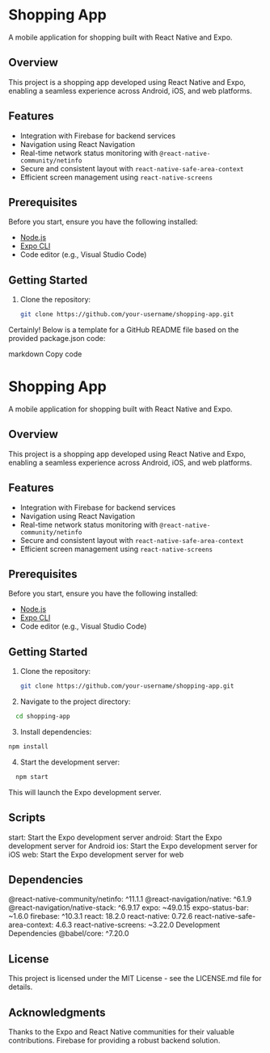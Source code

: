 # Shopping App

A mobile application for shopping built with React Native and Expo.

## Overview

This project is a shopping app developed using React Native and Expo, enabling a seamless experience across Android, iOS, and web platforms.

## Features

- Integration with Firebase for backend services
- Navigation using React Navigation
- Real-time network status monitoring with `@react-native-community/netinfo`
- Secure and consistent layout with `react-native-safe-area-context`
- Efficient screen management using `react-native-screens`

## Prerequisites

Before you start, ensure you have the following installed:

- [Node.js](https://nodejs.org/)
- [Expo CLI](https://docs.expo.dev/get-started/installation/)
- Code editor (e.g., Visual Studio Code)

## Getting Started

1. Clone the repository:

   ```bash
   git clone https://github.com/your-username/shopping-app.git

Certainly! Below is a template for a GitHub README file based on the provided package.json code:

markdown
Copy code
# Shopping App

A mobile application for shopping built with React Native and Expo.

## Overview

This project is a shopping app developed using React Native and Expo, enabling a seamless experience across Android, iOS, and web platforms.

## Features

- Integration with Firebase for backend services
- Navigation using React Navigation
- Real-time network status monitoring with `@react-native-community/netinfo`
- Secure and consistent layout with `react-native-safe-area-context`
- Efficient screen management using `react-native-screens`

## Prerequisites

Before you start, ensure you have the following installed:

- [Node.js](https://nodejs.org/)
- [Expo CLI](https://docs.expo.dev/get-started/installation/)
- Code editor (e.g., Visual Studio Code)

## Getting Started

1. Clone the repository:

   ```bash
   git clone https://github.com/your-username/shopping-app.git
   
2. Navigate to the project directory:

```bash
  cd shopping-app
  ```

3. Install dependencies:

  ```bash
npm install
```

4. Start the development server:

```bash
  npm start
```

This will launch the Expo development server.

## Scripts

start: Start the Expo development server
android: Start the Expo development server for Android
ios: Start the Expo development server for iOS
web: Start the Expo development server for web

## Dependencies

@react-native-community/netinfo: ^11.1.1
@react-navigation/native: ^6.1.9
@react-navigation/native-stack: ^6.9.17
expo: ~49.0.15
expo-status-bar: ~1.6.0
firebase: ^10.3.1
react: 18.2.0
react-native: 0.72.6
react-native-safe-area-context: 4.6.3
react-native-screens: ~3.22.0
Development Dependencies
@babel/core: ^7.20.0

## License

This project is licensed under the MIT License - see the LICENSE.md file for details.

## Acknowledgments

Thanks to the Expo and React Native communities for their valuable contributions.
Firebase for providing a robust backend solution.
